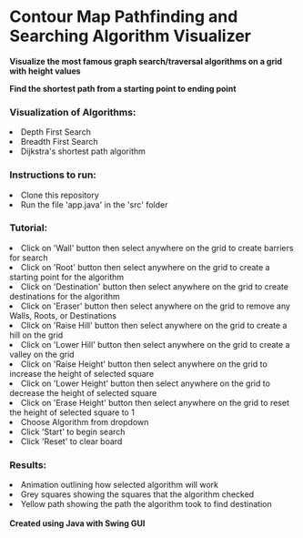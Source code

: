 # Contour Map Pathfinding and Searching Algorithm Visualizer

<p> <b>Visualize the most famous graph search/traversal algorithms on a grid with height values</b></p>
<p> <b>Find the shortest path from a starting point to ending point</b></p>

<h3>Visualization of Algorithms:</h3>
<li>Depth First Search</li>
<li>Breadth First Search</li>
<li>Dijkstra's shortest path algorithm</li>

<h3>Instructions to run:</h3>
<li>Clone this repository</li>
<li>Run the file 'app.java' in the 'src' folder</li>

<h3>Tutorial:</h3>
<li>Click on 'Wall' button then select anywhere on the grid to create barriers for search</li>
<li>Click on 'Root' button then select anywhere on the grid to create a starting point for the algorithm</li>
<li>Click on 'Destination' button then select anywhere on the grid to create destinations for the algorithm</li>
<li>Click on 'Eraser' button then select anywhere on the grid to remove any Walls, Roots, or Destinations</li>
<li>Click on 'Raise Hill' button then select anywhere on the grid to create a hill on the grid</li>
<li>Click on 'Lower Hill' button then select anywhere on the grid to create a valley on the grid</li>
<li>Click on 'Raise Height' button then select anywhere on the grid to increase the height of selected square</li>
<li>Click on 'Lower Height' button then select anywhere on the grid to decrease the height of selected square</li>
<li>Click on 'Erase Height' button then select anywhere on the grid to reset the height of selected square to 1</li>
<li>Choose Algorithm from dropdown</li>
<li>Click 'Start' to begin search</li>
<li>Click 'Reset' to clear board</li>

<h3>Results:</h3>
<li>Animation outlining how selected algorithm will work</li>
<li>Grey squares showing the squares that the algorithm checked</li>
<li>Yellow path showing the path the algorithm took to find destination</li>
<br>
<b>Created using Java with Swing GUI</b>
